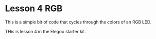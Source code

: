 # Lesson 4 RGB
This is a simple bit of code that cycles through the colors of an RGB LED.

THis is lesson 4 in the Elegoo starter kit.
